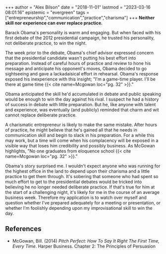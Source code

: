 +++
author = "Alex Bilson"
date = "2018-11-01"
lastmod = "2023-03-16 08:01:16"
epistemic = "evergreen"
tags = ["entrepreneurship","communication","practice","charisma"]
+++
**Neither skill nor experience can ever replace practice.**

Barack Obama's personality is warm and engaging. But when faced with his first debate of the 2012 presidential campaign, he trusted his personality, not deliberate practice, to win the night.

The week prior to the debate, Obama's chief advisor expressed concern that the presidential candidate wasn't putting his best effort into preparation. Instead of careful hours of practice and review to hone his message and anticipate his opponent's moves, Obama decided to go sightseeing and gave a lackadaisical effort in rehearsal. Obama's response exposed his inexperience with this insight; "I'm a game-time player. I'll be there at game time {{< cite name=Mcgowan loc="pg. 32" >}}."

Obama anticipated the skill he'd accumulated in debate and public speaking would be enough to win the day against his rival. I suspect he had a history of success in debate with little preparation. But he, like anyone with talent and experience, was eventually (and publicly) reminded that charm and wit cannot replace deliberate practice.

A charismatic entrepreneur is likely to make the same mistake. After hours of practice, he might believe that he's gained all that he needs in communication skill and begin to slack in his preparation. For a while this may work, but a time will come when his complacency will be exposed in a visible way that loses him credibility and possibly business. As McGowan highlights, "No one graduates from eloquence school {{< cite name=Mcgowan loc="pg. 32" >}}."

Obama's story surprised me. I wouldn't expect anyone who was running for the highest office in the land to depend upon their charisma and a little practice to get them through. It's sobering that someone who had spent so much effort to get to the presidential debates would be tricked into believing he no longer needed deliberate practice. If that's true for him at the start of a challenging night, it's likely for me in the course of an average business week. Therefore my application is to watch over myself and question whether I've prepared adequately for a meeting or presentation, or whether I'm foolishly depending upon my improvisational skill to win the day.

## References

- McGowan, Bill. (2014) _Pitch Perfect: How To Say It Right The First Time, Every Time_.</a> Harper Business. Chapter 2: The Principles of Persuasion
